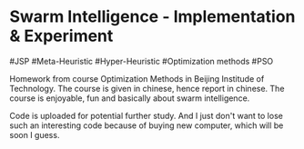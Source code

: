 # Swarm Intelligence - Implementation & Experiment
#JSP #Meta-Heuristic #Hyper-Heuristic #Optimization methods #PSO

Homework from course Optimization Methods in Beijing Institude of Technology. The course is given in chinese, hence report in chinese.
The course is enjoyable, fun and basically about swarm intelligence. 

Code is uploaded for potential further study. And I just don't want to lose such an interesting code because of buying new computer, which will be soon I guess.
